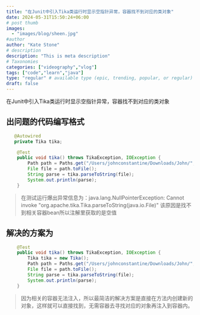 ```yaml
---
title: "在Junit中引入Tika类运行时显示空指针异常，容器找不到对应的类对象"
date: 2024-05-31T15:50:24+06:00
# post thumb
images:
  - "images/blog/sheen.jpg"
#author
author: "Kate Stone"
# description
description: "This is meta description"
# Taxonomies
categories: ["videography","vlog"]
tags: ["code","learn","java"]
type: "regular" # available type (epic, trending, popular, or regular)
draft: false
---
```


在Junit中引入Tika类运行时显示空指针异常，容器找不到对应的类对象
## 出问题的代码编写格式
```java
   @Autowired
   private Tika tika;

    @Test
    public void tika() throws TikaException, IOException {
        Path path = Paths.get("/Users/johnconstantine/Downloads/John/", "《发呆改变世界》沃玛（一次小练习）.pdf");
        File file = path.toFile();
        String parse = tika.parseToString(file);
        System.out.println(parse);
    }
```
> 在测试运行爆出异常信息为：java.lang.NullPointerException: Cannot invoke "org.apache.tika.Tika.parseToString(java.io.File)"
该原因是找不到相关容器bean所以注解里获取的是空值

## 解决的方案为
```java
    @Test
    public void tika() throws TikaException, IOException {
        Tika tika = new Tika();
        Path path = Paths.get("/Users/johnconstantine/Downloads/John/", "《发呆改变世界》沃玛（一次小练习）.pdf");
        File file = path.toFile();
        String parse = tika.parseToString(file);
        System.out.println(parse);
    }
```
> 因为相关的容器无法注入，所以最简洁的解决方案是直接在方法内创建新的对象，这样就可以直接找到，无需容器去寻找对应的对象再注入到容器内。
